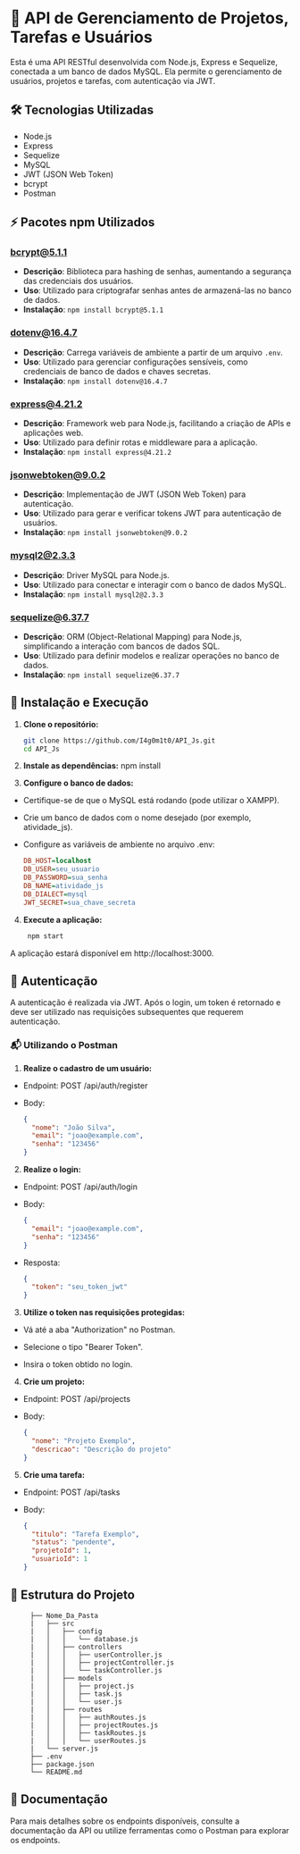 # 📌 API de Gerenciamento de Projetos, Tarefas e Usuários

Esta é uma API RESTful desenvolvida com Node.js, Express e Sequelize, conectada a um banco de dados MySQL. Ela permite o gerenciamento de usuários, projetos e tarefas, com autenticação via JWT.

## 🛠️ Tecnologias Utilizadas

- Node.js
- Express
- Sequelize
- MySQL
- JWT (JSON Web Token)
- bcrypt
- Postman


## ⚡ Pacotes npm Utilizados

### bcrypt@5.1.1
- **Descrição**: Biblioteca para hashing de senhas, aumentando a segurança das credenciais dos usuários.
- **Uso**: Utilizado para criptografar senhas antes de armazená-las no banco de dados.
- **Instalação**: `npm install bcrypt@5.1.1`

### dotenv@16.4.7
- **Descrição**: Carrega variáveis de ambiente a partir de um arquivo `.env`.
- **Uso**: Utilizado para gerenciar configurações sensíveis, como credenciais de banco de dados e chaves secretas.
- **Instalação**: `npm install dotenv@16.4.7`

### express@4.21.2
- **Descrição**: Framework web para Node.js, facilitando a criação de APIs e aplicações web.
- **Uso**: Utilizado para definir rotas e middleware para a aplicação.
- **Instalação**: `npm install express@4.21.2`

### jsonwebtoken@9.0.2
- **Descrição**: Implementação de JWT (JSON Web Token) para autenticação.
- **Uso**: Utilizado para gerar e verificar tokens JWT para autenticação de usuários.
- **Instalação**: `npm install jsonwebtoken@9.0.2`

### mysql2@2.3.3
- **Descrição**: Driver MySQL para Node.js.
- **Uso**: Utilizado para conectar e interagir com o banco de dados MySQL.
- **Instalação**: `npm install mysql2@2.3.3`

### sequelize@6.37.7
- **Descrição**: ORM (Object-Relational Mapping) para Node.js, simplificando a interação com bancos de dados SQL.
- **Uso**: Utilizado para definir modelos e realizar operações no banco de dados.
- **Instalação**: `npm install sequelize@6.37.7`

## 🚀 Instalação e Execução

1. **Clone o repositório:**

   ```bash
   git clone https://github.com/I4g0m1t0/API_Js.git
   cd API_Js

2. **Instale as dependências:**
  npm install

3. **Configure o banco de dados:**
- Certifique-se de que o MySQL está rodando (pode utilizar o XAMPP).
- Crie um banco de dados com o nome desejado (por exemplo, atividade_js).
- Configure as variáveis de ambiente no arquivo .env:

   ```ini
  DB_HOST=localhost
  DB_USER=seu_usuario
  DB_PASSWORD=sua_senha
  DB_NAME=atividade_js
  DB_DIALECT=mysql
  JWT_SECRET=sua_chave_secreta

4. **Execute a aplicação:**
   ```bash
    npm start
A aplicação estará disponível em http://localhost:3000.

## 🔐 Autenticação
A autenticação é realizada via JWT. Após o login, um token é retornado e deve ser utilizado nas requisições subsequentes que requerem autenticação.

### 📬 Utilizando o Postman
1. **Realize o cadastro de um usuário:**

- Endpoint: POST /api/auth/register

- Body:
  ```json
  {
    "nome": "João Silva",
    "email": "joao@example.com",
    "senha": "123456"
  }

2. **Realize o login:**

- Endpoint: POST /api/auth/login

- Body:

  ```json
  {
    "email": "joao@example.com",
    "senha": "123456"
  }
- Resposta:

  ```json
  {
    "token": "seu_token_jwt"
  }
3. **Utilize o token nas requisições protegidas:**

- Vá até a aba "Authorization" no Postman.

- Selecione o tipo "Bearer Token".

- Insira o token obtido no login.

4. **Crie um projeto:**

- Endpoint: POST /api/projects

- Body:

  ```json
  {
    "nome": "Projeto Exemplo",
    "descricao": "Descrição do projeto"
  }

5. **Crie uma tarefa:**

- Endpoint: POST /api/tasks

- Body:

  ```json
  {
    "titulo": "Tarefa Exemplo",
    "status": "pendente",
    "projetoId": 1,
    "usuarioId": 1
  }

## 📁 Estrutura do Projeto
 ```pgsql
      ├── Nome_Da_Pasta
      |   ├── src
      |   │   ├── config
      |   │   │   └── database.js
      |   │   ├── controllers
      |   │   │   ├── userController.js
      |   │   │   ├── projectController.js
      |   │   │   └── taskController.js
      |   │   ├── models
      |   │   │   ├── project.js
      |   │   │   ├── task.js
      |   │   │   └── user.js
      |   │   ├── routes
      |   │   │   ├── authRoutes.js
      |   │   │   ├── projectRoutes.js
      |   │   │   ├── taskRoutes.js
      |   │   │   └── userRoutes.js
      |   └── server.js
      ├── .env
      ├── package.json
      └── README.md
```
## 📄 Documentação
Para mais detalhes sobre os endpoints disponíveis, consulte a documentação da API ou utilize ferramentas como o Postman para explorar os endpoints.

